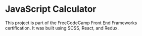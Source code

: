 # JavaScript Calculator

This project is part of the FreeCodeCamp Front End Frameworks certification. It was built using SCSS, React, and Redux.

